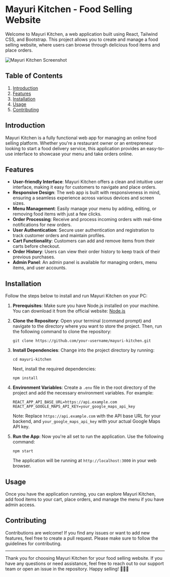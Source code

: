 # Mayuri Kitchen - Food Selling Website

Welcome to Mayuri Kitchen, a web application built using React, Tailwind CSS, and Bootstrap. This project allows you to create and manage a food selling website, where users can browse through delicious food items and place orders.

![Mayuri Kitchen Screenshot](https://www.linkpicture.com/q/Mayuri-kitchen.png)

## Table of Contents

1. [Introduction](#introduction)
2. [Features](#features)
3. [Installation](#installation)
4. [Usage](#usage)
5. [Contributing](#contributing)

## Introduction

Mayuri Kitchen is a fully functional web app for managing an online food selling platform. Whether you're a restaurant owner or an entrepreneur looking to start a food delivery service, this application provides an easy-to-use interface to showcase your menu and take orders online.

## Features

- **User-friendly Interface**: Mayuri Kitchen offers a clean and intuitive user interface, making it easy for customers to navigate and place orders.
- **Responsive Design**: The web app is built with responsiveness in mind, ensuring a seamless experience across various devices and screen sizes.
- **Menu Management**: Easily manage your menu by adding, editing, or removing food items with just a few clicks.
- **Order Processing**: Receive and process incoming orders with real-time notifications for new orders.
- **User Authentication**: Secure user authentication and registration to track customer orders and maintain profiles.
- **Cart Functionality**: Customers can add and remove items from their carts before checkout.
- **Order History**: Users can view their order history to keep track of their previous purchases.
- **Admin Panel**: An admin panel is available for managing orders, menu items, and user accounts.

## Installation

Follow the steps below to install and run Mayuri Kitchen on your PC:

1. **Prerequisites**: Make sure you have Node.js installed on your machine. You can download it from the official website: [Node.js](https://nodejs.org/)

2. **Clone the Repository**: Open your terminal (command prompt) and navigate to the directory where you want to store the project. Then, run the following command to clone the repository:

   ```
   git clone https://github.com/your-username/mayuri-kitchen.git
   ```

3. **Install Dependencies**: Change into the project directory by running:

   ```
   cd mayuri-kitchen
   ```

   Next, install the required dependencies:

   ```
   npm install
   ```

4. **Environment Variables**: Create a `.env` file in the root directory of the project and add the necessary environment variables. For example:

   ```
   REACT_APP_API_BASE_URL=https://api.example.com
   REACT_APP_GOOGLE_MAPS_API_KEY=your_google_maps_api_key
   ```

   Note: Replace `https://api.example.com` with the API base URL for your backend, and `your_google_maps_api_key` with your actual Google Maps API key.

5. **Run the App**: Now you're all set to run the application. Use the following command:

   ```
   npm start
   ```

   The application will be running at `http://localhost:3000` in your web browser.

## Usage

Once you have the application running, you can explore Mayuri Kitchen, add food items to your cart, place orders, and manage the menu if you have admin access.

## Contributing

Contributions are welcome! If you find any issues or want to add new features, feel free to create a pull request. Please make sure to follow the guidelines for contributing.

---

Thank you for choosing Mayuri Kitchen for your food selling website. If you have any questions or need assistance, feel free to reach out to our support team or open an issue in the repository. Happy selling! 🍔🍕🍰
